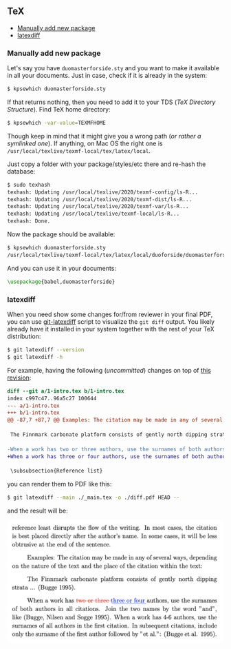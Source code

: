 ## TeX

<!-- MarkdownTOC -->

- [Manually add new package](#manually-add-new-package)
- [latexdiff](#latexdiff)

<!-- /MarkdownTOC -->

### Manually add new package

Let's say you have `duomasterforside.sty` and you want to make it available in all your documents. Just in case, check if it is already in the system:

``` sh
$ kpsewhich duomasterforside.sty
```

If that returns nothing, then you need to add it to your TDS (*TeX Directory Structure*). Find TeX home directory:

``` sh
$ kpsewhich -var-value=TEXMFHOME
```

Though keep in mind that it might give you a wrong path (*or rather a symlinked one*). If anything, on Mac OS the right one is `/usr/local/texlive/texmf-local/tex/latex/local`.

Just copy a folder with your package/styles/etc there and re-hash the database:

``` sh
$ sudo texhash
texhash: Updating /usr/local/texlive/2020/texmf-config/ls-R...
texhash: Updating /usr/local/texlive/2020/texmf-dist/ls-R...
texhash: Updating /usr/local/texlive/2020/texmf-var/ls-R...
texhash: Updating /usr/local/texlive/texmf-local/ls-R...
texhash: Done.
```

Now the package should be available:

``` sh
$ kpsewhich duomasterforside.sty
/usr/local/texlive/texmf-local/tex/latex/local/duoforside/duomasterforside.sty
```

And you can use it in your documents:

``` tex
\usepackage{babel,duomasterforside}
```

### latexdiff

When you need show some changes for/from reviewer in your final PDF, you can use [git-latexdiff](https://ctan.org/pkg/git-latexdiff) script to visualize the `git diff` output. You likely already have it installed in your system together with the rest of your TeX distribution:

``` sh
$ git latexdiff --version
$ git latexdiff -h
```

For example, having the following (*uncommitted*) changes on top of [this revision](https://github.com/retifrav/tex-sandbox/tree/e6958a4dbb04a4127e35730ef803851a2e75ab0f):

``` patch
diff --git a/1-intro.tex b/1-intro.tex
index c997c47..96a5c27 100644
--- a/1-intro.tex
+++ b/1-intro.tex
@@ -87,7 +87,7 @@ Examples: The citation may be made in any of several ways, depending on the natu
 
 The Finnmark carbonate platform consists of gently north dipping strata ... (Bugge 1995).
 
-When a work has two or three authors, use the surnames of both authors in all citations. Join the two names by the word "and", like (Bugge, Nilsen and Sogge 1995). When a work has 4-6 authors, use the surnames of all authors in the first citation. In subsequent citations, include only the surname of the first author followed by "et al.": (Bugge et al. 1995).
+When a work has three or four authors, use the surnames of both authors in all citations. Join the two names by the word "and", like (Bugge, Nilsen and Sogge 1995). When a work has 4-6 authors, use the surnames of all authors in the first citation. In subsequent citations, include only the surname of the first author followed by "et al.": (Bugge et al. 1995).
 
 \subsubsection{Reference list}
```

you can render them to PDF like this:

``` sh
$ git latexdiff --main ./_main.tex -o ./diff.pdf HEAD --
```

and the result will be:

![](./img/latexdiff.png)

